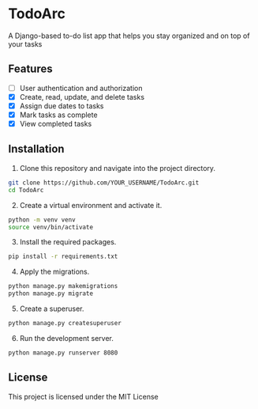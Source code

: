# TodoArc

A Django-based to-do list app that helps you stay organized and on top of your tasks

## Features

- [ ] User authentication and authorization
- [x] Create, read, update, and delete tasks
- [x] Assign due dates to tasks
- [x] Mark tasks as complete
- [x] View completed tasks

## Installation

1. Clone this repository and navigate into the project directory.

```bash
git clone https://github.com/YOUR_USERNAME/TodoArc.git
cd TodoArc
```

2. Create a virtual environment and activate it.

```bash
python -m venv venv
source venv/bin/activate
```

3. Install the required packages.

```bash
pip install -r requirements.txt
```

4. Apply the migrations.

```bash
python manage.py makemigrations
python manage.py migrate
```

5. Create a superuser.

```bash
python manage.py createsuperuser
```

6. Run the development server.

```bash
python manage.py runserver 8080
```

## License

This project is licensed under the MIT License
